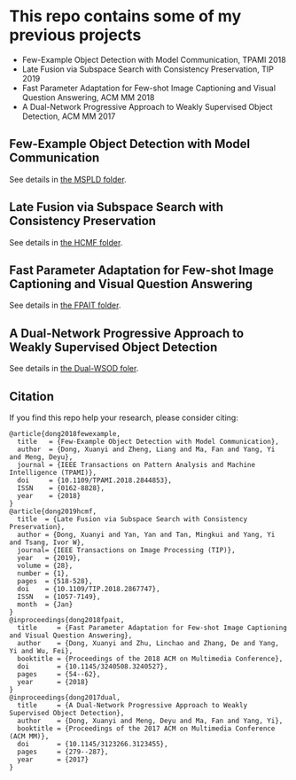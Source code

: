 # This repo contains some of my previous projects

- Few-Example Object Detection with Model Communication, TPAMI 2018
- Late Fusion via Subspace Search with Consistency Preservation, TIP 2019
- Fast Parameter Adaptation for Few-shot Image Captioning and Visual Question Answering, ACM MM 2018
- A Dual-Network Progressive Approach to Weakly Supervised Object Detection, ACM MM 2017

## Few-Example Object Detection with Model Communication

See details in [the MSPLD folder](https://github.com/D-X-Y/DXY-Projects/tree/master/MSPLD).

## Late Fusion via Subspace Search with Consistency Preservation

See details in [the HCMF folder](https://github.com/D-X-Y/DXY-Projects/tree/master/HCMF).

## Fast Parameter Adaptation for Few-shot Image Captioning and Visual Question Answering

See details in [the FPAIT folder](https://github.com/D-X-Y/DXY-Projects/tree/master/FPAIT).

## A Dual-Network Progressive Approach to Weakly Supervised Object Detection

See details in [the Dual-WSOD foler](https://github.com/D-X-Y/DXY-Projects/tree/master/Dual-WSOD).


## Citation
If you find this repo help your research, please consider citing:
```
@article{dong2018fewexample,
  title   = {Few-Example Object Detection with Model Communication},
  author  = {Dong, Xuanyi and Zheng, Liang and Ma, Fan and Yang, Yi and Meng, Deyu},
  journal = {IEEE Transactions on Pattern Analysis and Machine Intelligence (TPAMI)},
  doi     = {10.1109/TPAMI.2018.2844853}, 
  ISSN    = {0162-8828}, 
  year    = {2018}
}
@article{dong2019hcmf,
  title  = {Late Fusion via Subspace Search with Consistency Preservation},
  author = {Dong, Xuanyi and Yan, Yan and Tan, Mingkui and Yang, Yi and Tsang, Ivor W},
  journal= {IEEE Transactions on Image Processing (TIP)},
  year   = {2019}, 
  volume = {28}, 
  number = {1}, 
  pages  = {518-528},
  doi    = {10.1109/TIP.2018.2867747}, 
  ISSN   = {1057-7149},
  month  = {Jan}
}
@inproceedings{dong2018fpait,
  title     = {Fast Parameter Adaptation for Few-shot Image Captioning and Visual Question Answering},
  author    = {Dong, Xuanyi and Zhu, Linchao and Zhang, De and Yang, Yi and Wu, Fei},
  booktitle = {Proceedings of the 2018 ACM on Multimedia Conference},
  doi       = {10.1145/3240508.3240527},
  pages     = {54--62},
  year      = {2018}
}
@inproceedings{dong2017dual,
  title     = {A Dual-Network Progressive Approach to Weakly Supervised Object Detection},
  author    = {Dong, Xuanyi and Meng, Deyu and Ma, Fan and Yang, Yi},
  booktitle = {Proceedings of the 2017 ACM on Multimedia Conference (ACM MM)},
  doi       = {10.1145/3123266.3123455},
  pages     = {279--287},
  year      = {2017}
}
```
